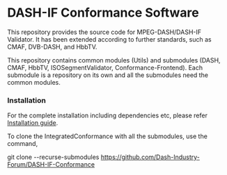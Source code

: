 # DASH-IF Conformance Software

This repository provides the source code for MPEG-DASH/DASH-IF Validator. It has been extended according to further standards, such as CMAF, DVB-DASH, and HbbTV.

This repository contains common modules (Utils) and submodules (DASH, CMAF, HbbTV, ISOSegmentValidator, Conformance-Frontend). Each submodule is a repository on its own and all the submodules need the common modules.

### Installation

For the complete installation including dependencies etc, please refer [Installation guide]( https://github.com/Dash-Industry-Forum/Conformance-Software/blob/master/Documentation/HbbTV_DVB/Installation_Guide.pdf).

To clone the IntegratedConformance with all the submodules, use the command, 

git clone --recurse-submodules https://github.com/Dash-Industry-Forum/DASH-IF-Conformance


